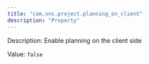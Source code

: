 ```yaml
---
title: "com.snc.project.planning_on_client"
description: "Property"
---
```


Description: Enable planning on the client side

Value: `false`